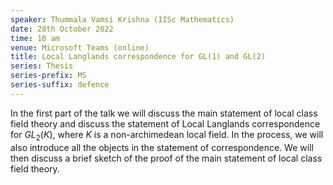 ```yaml
---
speaker: Thummala Vamsi Krishna (IISc Mathematics)
date: 28th October 2022
time: 10 am
venue: Microsoft Teams (online)
title: Local Langlands correspondence for GL(1) and GL(2)
series: Thesis
series-prefix: MS
series-suffix: defence
---
```


In the first part of the talk we will discuss the main statement of local class field theory
and discuss the statement of Local Langlands correspondence for $GL_2(K)$, where $K$ is a
non-archimedean local field. In the process, we will also introduce all the objects in the
statement of correspondence. We will then discuss a brief sketch of the proof of the main
statement of local class field theory.
